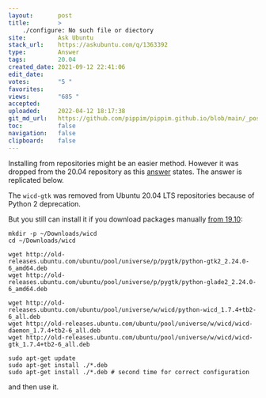 ```yaml
---
layout:       post
title:        >
    ./configure: No such file or diectory
site:         Ask Ubuntu
stack_url:    https://askubuntu.com/q/1363392
type:         Answer
tags:         20.04
created_date: 2021-09-12 22:41:06
edit_date:    
votes:        "5 "
favorites:    
views:        "685 "
accepted:     
uploaded:     2022-04-12 18:17:38
git_md_url:   https://github.com/pippim/pippim.github.io/blob/main/_posts/2021/2021-09-12-._configure_-No-such-file-or-diectory.md
toc:          false
navigation:   false
clipboard:    false
---
```


Installing from repositories might be an easier method. However it was dropped from the 20.04 repository as this [answer][1] states. The answer is replicated below.

The `wicd-gtk` was removed from Ubuntu 20.04 LTS repositories because of Python 2 deprecation.

But you still can install it if you download packages manually [from 19.10](https://packages.ubuntu.com/eoan/wicd-gtk):

``` 
mkdir -p ~/Downloads/wicd
cd ~/Downloads/wicd

wget http://old-releases.ubuntu.com/ubuntu/pool/universe/p/pygtk/python-gtk2_2.24.0-6_amd64.deb
wget http://old-releases.ubuntu.com/ubuntu/pool/universe/p/pygtk/python-glade2_2.24.0-6_amd64.deb

wget http://old-releases.ubuntu.com/ubuntu/pool/universe/w/wicd/python-wicd_1.7.4+tb2-6_all.deb
wget http://old-releases.ubuntu.com/ubuntu/pool/universe/w/wicd/wicd-daemon_1.7.4+tb2-6_all.deb
wget http://old-releases.ubuntu.com/ubuntu/pool/universe/w/wicd/wicd-gtk_1.7.4+tb2-6_all.deb

sudo apt-get update
sudo apt-get install ./*.deb
sudo apt-get install ./*.deb # second time for correct configuration
```

and then use it.


  [1]: https://askubuntu.com/a/1240175/307523
